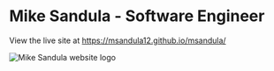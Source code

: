# Mike Sandula - Software Engineer
View the live site at https://msandula12.github.io/msandula/

![Mike Sandula website logo](https://repository-images.githubusercontent.com/226204848/29dba342-78a0-4417-b0e2-4d33426479bc)
